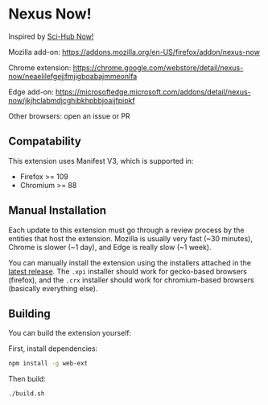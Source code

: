 # Nexus Now!

Inspired by [Sci-Hub Now!](https://github.com/gchenfc/sci-hub-now)

Mozilla add-on: https://addons.mozilla.org/en-US/firefox/addon/nexus-now

Chrome extension: https://chrome.google.com/webstore/detail/nexus-now/neaelilefgejjfmjigboabajmmeonlfa

Edge add-on: https://microsoftedge.microsoft.com/addons/detail/nexus-now/jkjhclabmdjcghibkhpbbjoaijfpipkf

Other browsers: open an issue or PR

## Compatability

This extension uses Manifest V3, which is supported in:

- Firefox >= 109
- Chromium >= 88

## Manual Installation

Each update to this extension must go through a review process by the entities that host the extension. Mozilla is
usually very fast (~30 minutes), Chrome is slower (~1 day), and Edge is really slow (~1 week).

You can manually install the extension using the installers attached in
the [latest release](https://github.com/aokellermann/nexus-now/releases). The `.xpi` installer should work for
gecko-based browsers (firefox), and the `.crx` installer should work for chromium-based browsers (basically everything
else).

## Building

You can build the extension yourself:

First, install dependencies:
```bash
npm install -g web-ext
````

Then build:
```bash
./build.sh
```
